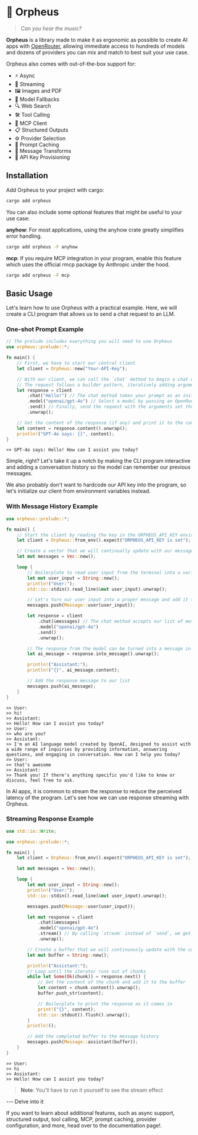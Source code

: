 # 🎸 Orpheus

> *Can you hear the music?*

**Orpheus** is a library made to make it as ergonomic as possible to create AI apps with [OpenRouter](https://openrouter.ai/), allowing immediate access to hundreds of models and dozens of providers you can mix and match to best suit your use case.

Orpheus also comes with out-of-the-box support for:
- ⚡ Async
- 🌊 Streaming
- 🖼️ Images and PDF
- 🔄 Model Fallbacks
- 🔍 Web Search
- 🛠️ Tool Calling
- 🔌 MCP Client
- 📋 Structured Outputs
- ⚙️ Provider Selection
- 💾 Prompt Caching
- 🔧 Message Transforms
- 🔑 API Key Provisioning

## Installation
Add Orpheus to your project with cargo:

```bash
cargo add orpheus
```

You can also include some optional features that might be useful to your use case:

**anyhow**: For most applications, using the anyhow crate greatly simplifies error handling.

```bash
cargo add orpheus -F anyhow
```

**mcp**: If you require MCP integration in your program, enable this feature which uses the official rmcp package by Anthropic under the hood.

```bash
cargo add orpheus -F mcp
```

## Basic Usage

Let's learn how to use Orpheus with a practical example. Here, we will create a CLI program that allows us to send a chat request to an LLM.

### One-shot Prompt Example

```rust
// The prelude includes everything you will need to use Orpheus
use orpheus::prelude::*;

fn main() {
    // First, we have to start our central client
    let client = Orpheus::new("Your-API-Key");

    // With our client, we can call the `chat` method to begin a chat completion request
    // The request follows a builder pattern, iteratively adding arguments before finally sending it with `send`
    let response = client
        .chat("Hello!") // The chat method takes your prompt as an initial argument
        .model("openai/gpt-4o") // Select a model by passing an OpenRouter model ID
        .send() // Finally, send the request with the arguments set thus far to the model
        .unwrap();

    // Get the content of the response (if any) and print it to the console
    let content = response.content().unwrap();
    println!("GPT-4o says: {}", content);
}
```

```
>> GPT-4o says: Hello! How can I assist you today?
```

Simple, right? Let's take it up a notch by making the CLI program interactive and adding a conversation history so the model can remember our previous messages.

We also probably don't want to hardcode our API key into the program, so let's initialize our client from environment variables instead.

### With Message History Example

```rust
use orpheus::prelude::*;

fn main() {
    // Start the client by reading the key in the ORPHEUS_API_KEY environment variable
    let client = Orpheus::from_env().expect("ORPHEUS_API_KEY is set");

    // Create a vector that we will continually update with our message history.
    let mut messages = Vec::new();

    loop {
        // Boilerplate to read user input from the terminal into a variable
        let mut user_input = String::new();
        println!("User:");
        std::io::stdin().read_line(&mut user_input).unwrap();

        // Let's turn our user input into a proper message and add it to our message history
        messages.push(Message::user(user_input));

        let response = client
            .chat(&messages) // The chat method accepts our list of messages directly
            .model("openai/gpt-4o")
            .send()
            .unwrap();

        // The response from the model can be turned into a message in the same format as the user message.
        let ai_message = response.into_message().unwrap();

        println!("Assistant:");
        println!("{}", ai_message.content);

        // Add the response message to our list
        messages.push(ai_message);
    }
}
```

```
>> User:
>> hi!
>> Assistant:
>> Hello! How can I assist you today?
>> User:
>> who are you?
>> Assistant:
>> I'm an AI language model created by OpenAI, designed to assist with a wide range of inquiries by providing information, answering questions, and engaging in conversation. How can I help you today?
>> User:
>> that's awesome
>> Assistant:
>> Thank you! If there's anything specific you'd like to know or discuss, feel free to ask.
```

In AI apps, it is common to stream the response to reduce the perceived latency of the program. Let's see how we can use response streaming with Orpheus.

### Streaming Response Example

```rust
use std::io::Write;

use orpheus::prelude::*;

fn main() {
    let client = Orpheus::from_env().expect("ORPHEUS_API_KEY is set");

    let mut messages = Vec::new();

    loop {
        let mut user_input = String::new();
        println!("User:");
        std::io::stdin().read_line(&mut user_input).unwrap();

        messages.push(Message::user(user_input));

        let mut response = client
            .chat(&messages)
            .model("openai/gpt-4o")
            .stream() // By calling `stream` instead of `send`, we get an iterable over the response chunks
            .unwrap();

        // Create a buffer that we will continuously update with the content of each chunk
        let mut buffer = String::new();

        println!("Assistant:");
        // Loop until the iterator runs out of chunks
        while let Some(Ok(chunk)) = response.next() {
            // Get the content of the chunk and add it to the buffer
            let content = chunk.content().unwrap();
            buffer.push_str(content);

            // Boilerplate to print the response as it comes in
            print!("{}", content);
            std::io::stdout().flush().unwrap();
        }
        println!();

        // Add the completed buffer to the message history
        messages.push(Message::assistant(buffer));
    }
}
```

```
>> User:
>> hi
>> Assistant:
>> Hello! How can I assist you today?
```

> **Note**: You'll have to run it yourself to see the stream effect

--- Delve into it

If you want to learn about additional features, such as async support, structured output, tool calling, MCP, prompt caching, provider configuration, and more, head over to the documentation page!.
